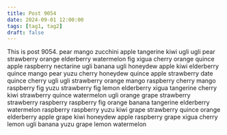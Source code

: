 ```yaml
---
title: Post 9054
date: 2024-09-01 12:00:00
tags: [tag1, tag2]
draft: false
---
```

This is post 9054.
pear
mango
zucchini
apple
tangerine
kiwi
ugli
ugli
pear
strawberry
orange
elderberry
watermelon
fig
xigua
cherry
orange
quince
apple
raspberry
nectarine
ugli
banana
ugli
honeydew
apple
kiwi
elderberry
quince
mango
pear
yuzu
cherry
honeydew
quince
apple
strawberry
date
quince
cherry
ugli
ugli
strawberry
orange
mango
raspberry
cherry
mango
raspberry
fig
yuzu
strawberry
fig
lemon
elderberry
xigua
tangerine
cherry
kiwi
strawberry
quince
watermelon
ugli
orange
grape
strawberry
strawberry
raspberry
raspberry
fig
orange
banana
tangerine
elderberry
watermelon
raspberry
raspberry
yuzu
kiwi
grape
strawberry
quince
orange
elderberry
apple
grape
kiwi
honeydew
apple
raspberry
grape
xigua
cherry
lemon
ugli
banana
yuzu
grape
lemon
watermelon
